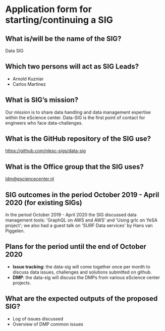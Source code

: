 # Application form for starting/continuing a SIG

## What is/will be the name of the SIG?
Data SIG

## Which two persons will act as SIG Leads?
 - Arnold Kuzniar
 - Carlos Martinez

## What is SIG’s mission?
Our mission is to share data handling and data management expertise within the eScience center. Data-SIG is the first point of contact for engineers who face data-challenges.

## What is the GitHub repository of the SIG use?
https://github.com/nlesc-sigs/data-sig

## What is the Office group that the SIG uses?
ldm@esciencecenter.nl

## SIG outcomes in the period October 2019 - April 2020 (for existing SIGs)
In the period October 2019 - April 2020 the SIG discussed data management tools: 'GraphQL on AWS and AWS' and 'Using grlc on YeSA project'; we also had a guest talk on	'SURF Data services' by Hans van Piggelen.

## Plans for the period until the end of October 2020
- **Issue tracking**: the data-sig will come together once per month to discuss data issues, challenges and solutions submitted on github.
- **DMP**: the data-sig will discuss the DMPs from various eScience center projects.

## What are the expected outputs of the proposed SIG?
- Log of issues discussed
- Overview of DMP common issues
